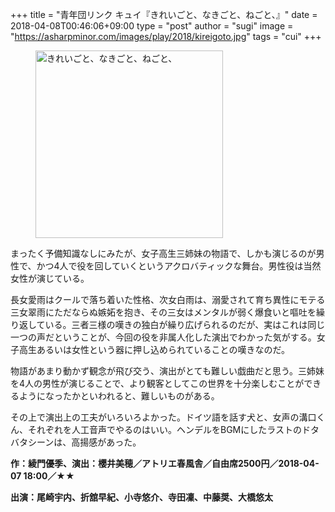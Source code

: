 +++
title = "青年団リンク キュイ『きれいごと、なきごと、ねごと、』"
date = 2018-04-08T00:46:06+09:00
type = "post"
author = "sugi"
image = "https://asharpminor.com/images/play/2018/kireigoto.jpg"
tags = "cui"
+++
<figure class="alignleft"><img src="/images/play/2018/kireigoto.jpg" alt="きれいごと、なきごと、ねごと、" style="width: 300px !important;"></figure>

まったく予備知識なしにみたが、女子高生三姉妹の物語で、しかも演じるのが男性で、かつ4人で役を回していくというアクロバティックな舞台。男性役は当然女性が演じている。

長女愛雨はクールで落ち着いた性格、次女白雨は、溺愛されて育ち異性にモテる三女翠雨にただならぬ嫉妬を抱き、その三女はメンタルが弱く爆食いと嘔吐を繰り返している。三者三様の嘆きの独白が繰り広げられるのだが、実はこれは同じ一つの声だということが、今回の役を非属人化した演出でわかった気がする。女子高生あるいは女性という器に押し込められていることの嘆きなのだ。

物語があまり動かず観念が飛び交う、演出がとても難しい戯曲だと思う。三姉妹を4人の男性が演じることで、より観客としてこの世界を十分楽しむことができるようになったかといわれると、難しいものがある。

その上で演出上の工夫がいろいろよかった。ドイツ語を話す犬と、女声の溝口くん、それぞれを人工音声でやるのはいい。ヘンデルをBGMにしたラストのドタバタシーンは、高揚感があった。

**作：綾門優季、演出：櫻井美穂／アトリエ春風舎／自由席2500円／2018-04-07 18:00／★★**

**出演：尾崎宇内、折舘早紀、小寺悠介、寺田凜、中藤奨、大橋悠太**
